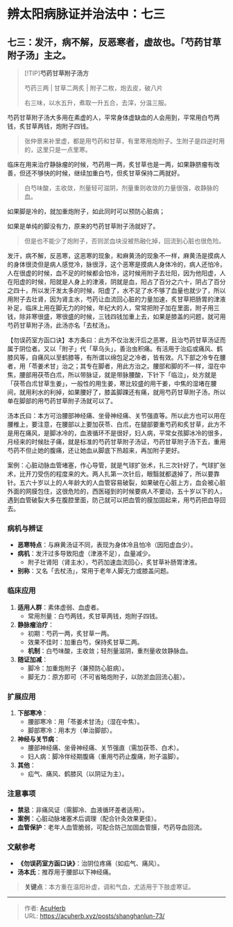 # 辨太阳病脉证并治法中：七三


## 七三：发汗，病不解，反恶寒者，虚故也。「芍药甘草附子汤」主之。

<!--more-->

> [!TIP]**芍药甘草附子汤方** 
>
> 芍药三两 | 甘草二两炙 | 附子二枚，炮去皮，破八片
>
>右三味，以水五升，煮取一升五合，去滓，分温三服。

芍药甘草附子汤大多用在素虚的人，平常身体虚缺血的人会用到，平常用白芍两钱，炙甘草两钱，炮附子四钱。

> 张仲景来补里虚，都是用芍药和甘草，有里寒用炮附子。生附子是四逆时用的，这里只是一点里寒。

临床在用来治疗静脉瘤的时候，芍药用一两，炙甘草也是一两，如果静脐瘤有改善，但还不够快的时候，继续加重白芍，但炙甘草保持二两就好。

> 白芍味酸，主收敛，剂量轻可滋阴，剂量重则收敛的力量很强，收静脉的血。

如果脚是冷的，就加重炮附子，如此同时可以预防心脏病；

如果是单纯的脚没有力，原来的芍药甘草附子汤就好了。

> 但是也不能少了炮附子，否则淤血块没被热融化掉，回流到心脏也很危险。

发汗，病不解，反恶寒，这恶寒的现象，和麻黄汤的现象不一样，麻黄汤是摸病人的身体很烫但是病人感觉冷，脉很浮，这个恶寒是摸病人身体冷的，病人还怕冷，人在很虚的时候，血不足的时候都会怕冷，这时候用附子去壮阳，因为他阳虚，人在阳虚的时候，阳就是人身上的津液，阴就是血，阳占了百分之六十，阴占了百分之四十，所以发汗发太多的时候，阳虚了，水不足了水不够了血量也就少了，所以用附子去壮肾，因为肾主水，芍药让血流回心脏的力量加速，炙甘草把肠胃的津液补足，临床上用在脚无力的时候，年纪大的人，常常把附子加在里面，附子用三钱，除非寒很盛，寒很盛的时候，三钱四钱加重上去，如果是膝盖的问题，就可用芍药甘草附子汤，此汤亦名「去杖汤」。

【勿误药室方函口诀】本方条曰：此方不仅治发汗后之恶寒，且治芍药甘草汤证而属于阴位者。又以「附子」代「草乌头」，善治虫积痛。有活用于治疝或痛风、鹤膝风等，自痛风以至鹤膝等，有所谓以绵包足之冷者，皆有效。凡下部之冷专在腰者，用「苓姜术甘」治之；其专在脚者，用此方治之。腰部和脚的不一样，湿在中焦，腰部用茯苓白朮，所以带脉证，就是带脉腰酸，下针下「临泣」，处方就是「茯苓白朮甘草生姜」，一般性的用生姜，寒比较盛的用干姜，中焦的湿堵在腰间，就用利水的利掉，如果腰好了，膝盖脚踝还有痛，就用芍药甘草附子汤，所以单在脚部的用芍药甘草附子汤就可以了。

汤本氏曰：本方可治腰部神经痛、坐骨神经痛、关节强直等。所以此方也可以用在腰椎上，要注意，在腰部以上要加茯苓、白朮，在腿部要重芍药和炙甘草，此方不是用在痛风，是脚冰冷的，血液循环不是很好，妇人病，平常女孩脚冰冷的很多，月经来的时候肚子痛，就是标准的芍药甘草附子汤证，芍药甘草附子汤下去，重用芍药不但止她的腹痛，还让她血从脚底下热超来，再加附子更好。

案例：心脏动脉血管堵塞，作心导管，就是气球扩张术，扎三次针好了，气球扩张术，比开刀受伤的程度来的大。两人扎第一次针后，眼翳就都退掉了，所以要靠针。五六十岁以上的人年龄大的人血管容易破裂，如果破在心脏上方，血会被心脏外面的网膜包住，这很危险的，西医碰到的时候要病人不要动，五十岁以下的人，遇到血管破裂大多在腹腔里面，防己就可以把血管的膜加固起来，用芍药把血导回去。

### 病机与辨证
- **恶寒特点**：与麻黄汤证不同，表现为身体冷且怕冷（因阳虚血少）。  
- **病机**：发汗过多导致阳虚（津液不足），血量减少。  
  - 附子壮肾阳（肾主水），芍药加速血流回心，炙甘草补肠胃津液。  
- **别称**：又名「去杖汤」，常用于老年人脚无力或膝盖问题。  

### 临床应用
1. **适用人群**：素体虚弱、血虚者。  
   - 常用剂量：白芍两钱，炙甘草两钱，炮附子四钱。  
2. **静脉瘤治疗**：  
   - 初期：芍药一两，炙甘草一两。  
   - 效果不佳时：加重白芍，保持炙甘草二两。  
   - **机制**：白芍味酸，主收敛；轻剂量滋阴，重剂量收敛静脉血。  
3. **随证加减**：  
   - 脚冷：加重炮附子（兼预防心脏病）。  
   - 脚无力：原方即可（不可省略炮附子，以防淤血回流心脏）。  

### 扩展应用
1. **下部寒冷**：  
   - 腰部寒冷：用「苓姜术甘汤」（湿在中焦）。  
   - 脚部寒冷：用本方（单治脚部）。  
2. **神经与关节病**：  
   - 腰部神经痛、坐骨神经痛、关节强直（需加茯苓、白术）。  
   - 妇人病：脚冷伴经期腹痛（重用芍药止腹痛，附子温脚）。  
3. **其他**：  
   - 疝气、痛风、鹤膝风（以阴证为主）。  

### 注意事项
- **禁忌**：非痛风证（需脚冷、血液循环差者适用）。  
- **案例**：心脏动脉堵塞术后调理（配合针灸效果更佳）。  
- **血管保护**：老年人血管脆弱，可配合防己加固血管膜，芍药导血回流。  

### 文献参考
- **《勿误药室方函口诀》**：治阴位疼痛（如疝气、痛风）。  
- **汤本氏**：推荐用于腰部以下神经痛。  

> **关键点**：本方重在温阳补虚，调和气血，尤适用于下肢虚寒证。


---

> 作者: [AcuHerb](https://acuherb.xyz)  
> URL: https://acuherb.xyz/posts/shanghanlun-73/  

